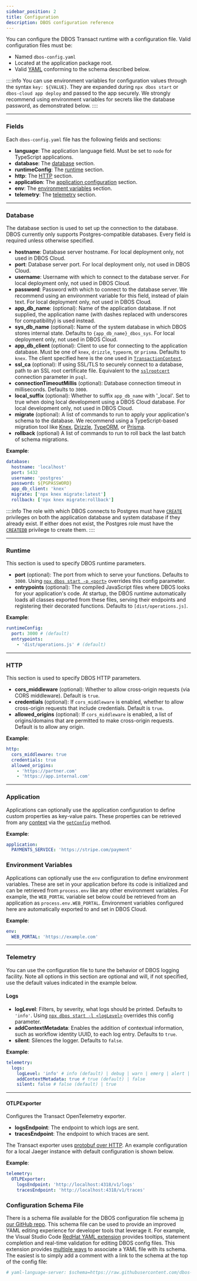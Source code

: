 ```yaml
---
sidebar_position: 2
title: Configuration
description: DBOS configuration reference
---
```


You can configure the DBOS Transact runtime with a configuration file.
Valid configuration files must be:
- Named `dbos-config.yaml`
- Located at the application package root.
- Valid [YAML](https://yaml.org/) conforming to the schema described below.

::::info
You can use environment variables for configuration values through the syntax `key: ${VALUE}`. They are expanded during `npx dbos start` or `dbos-cloud app deploy` and passed to the app securely. We strongly recommend using environment variables for secrets like the database password, as demonstrated below. 
::::

---

### Fields

Each `dbos-config.yaml` file has the following fields and sections:

- **language**: The application language field. Must be set to `node` for TypeScript applications.
- **database**: The [database](#database) section.
- **runtimeConfig**: The [runtime](#runtime) section.
- **http**: The [HTTP](#http) section.
- **application**: The [application configuration](#application) section.
- **env**: The [environment variables](#environment-variables) section.
- **telemetry**: The [telemetry](#telemetry) section.

---

### Database

The database section is used to set up the connection to the database.
DBOS currently only supports Postgres-compatible databases.
Every field is required unless otherwise specified.

- **hostname**: Database server hostname. For local deployment only, not used in DBOS Cloud.
- **port**: Database server port. For local deployment only, not used in DBOS Cloud.
- **username**: Username with which to connect to the database server. For local deployment only, not used in DBOS Cloud.
- **password**: Password with which to connect to the database server.  We recommend using an environment variable for this field, instead of plain text. For local deployment only, not used in DBOS Cloud.
- **app_db_name**: (optional): Name of the application database. If not supplied, the application name (with dashes replaced with underscores for compatibility) is used instead.
- **sys_db_name** (optional): Name of the system database in which DBOS stores internal state. Defaults to `{app_db_name}_dbos_sys`.  For local deployment only, not used in DBOS Cloud.
- **app_db_client** (optional): Client to use for connecting to the application database. Must be one of `knex`, `drizzle`, `typeorm`, or `prisma`.  Defaults to `knex`.  The client specified here is the one used in [`TransactionContext`](../reference/contexts#transactioncontextt).
- **ssl_ca** (optional): If using SSL/TLS to securely connect to a database, path to an SSL root certificate file.  Equivalent to the [`sslrootcert`](https://www.postgresql.org/docs/current/libpq-ssl.html) connection parameter in `psql`.
- **connectionTimeoutMillis** (optional): Database connection timeout in milliseconds. Defaults to `3000`.
- **local_suffix** (optional): Whether to suffix `app_db_name` with '_local'. Set to true when doing local development using a DBOS Cloud database. For local development only, not used in DBOS Cloud.
- **migrate** (optional): A list of commands to run to apply your application's schema to the database. We recommend using a TypeScript-based migration tool like [Knex](../tutorials/using-knex.md#schema-management), [Drizzle](../tutorials/using-drizzle.md#schema-management), [TypeORM](../tutorials/using-typeorm.md#schema-management), or [Prisma](../tutorials/using-prisma.md#schema-management).
- **rollback** (optional) A list of commands to run to roll back the last batch of schema migrations.

**Example**:

```yaml
database:
  hostname: 'localhost'
  port: 5432
  username: 'postgres'
  password: ${PGPASSWORD}
  app_db_client: 'knex'
  migrate: ['npx knex migrate:latest']
  rollback: ['npx knex migrate:rollback']
```

::::info
The role with which DBOS connects to Postgres must have [`CREATE`](https://www.postgresql.org/docs/current/ddl-priv.html#DDL-PRIV-CREATE) privileges on both the application database and system database if they already exist.
If either does not exist, the Postgres role must have the [`CREATEDB`](https://www.postgresql.org/docs/current/sql-createdatabase.html) privilege to create them.
::::

---

### Runtime

This section is used to specify DBOS runtime parameters.

- **port** (optional): The port from which to serve your functions. Defaults to `3000`. Using [`npx dbos start -p <port>`](./cli#npx-dbos-start) overrides this config parameter.
- **entrypoints** (optional): The compiled JavaScript files where DBOS looks for your application's code. At startup, the DBOS runtime automatically loads all classes exported from these files, serving their endpoints and registering their decorated functions. Defaults to `[dist/operations.js]`.

**Example**:

```yaml
runtimeConfig:
  port: 3000 # (default)
  entrypoints:
    - 'dist/operations.js' # (default)
```
---

### HTTP

This section is used to specify DBOS HTTP parameters.

- **cors_middleware** (optional): Whether to allow cross-origin requests (via CORS middleware).  Default is `true`.
- **credentials** (optional): If `cors_middleware` is enabled, whether to allow cross-origin requests that include credentials.  Default is `true`.
- **allowed_origins** (optional): If `cors_middleware` is enabled, a list of origins/domains that are permitted to make cross-origin requests.  Default is to allow any origin.

**Example**:

```yaml
http:
  cors_middleware: true
  credentials: true
  allowed_origins:
    - 'https://partner.com'
    - 'https://app.internal.com'
```
---

### Application

Applications can optionally use the application configuration to define custom properties as key-value pairs.
These properties can be retrieved from any [context](./contexts) via the [`getConfig`](../reference/contexts#ctxtgetconfig) method.

**Example**:
```yaml
application:
  PAYMENTS_SERVICE: 'https://stripe.com/payment'
```

### Environment Variables

Applications can optionally use the `env` configuration to define environment variables.
These are set in your application before its code is initialized and can be retrieved from `process.env` like any other environment variables.
For example, the `WEB_PORTAL` variable set below could be retrieved from an application as `process.env.WEB_PORTAL`.
Environment variables configured here are automatically exported to and set in DBOS Cloud.

**Example**:
```yaml
env:
  WEB_PORTAL: 'https://example.com'
```

---

### Telemetry

You can use the configuration file to tune the behavior of DBOS logging facility.
Note all options in this section are optional and will, if not specified, use the default values indicated in the example below.

#### Logs
- **logLevel**: Filters, by severity, what logs should be printed. Defaults to `'info'`. Using [`npx dbos start -l <logLevel>`](./cli#npx-dbos-start) overrides this config parameter.
- **addContextMetadata**: Enables the addition of contextual information, such as workflow identity UUID, to each log entry. Defaults to `true`.
- **silent**: Silences the logger. Defaults to `false`.

**Example**:

```yaml
telemetry:
  logs:
    logLevel: 'info' # info (default) | debug | warn | emerg | alert | crit | error
    addContextMetadata: true # true (default) | false
    silent: false # false (default) | true
```

---

#### OTLPExporter
Configures the Transact OpenTelemetry exporter.
- **logsEndpoint**: The endpoint to which logs are sent.
- **tracesEndpoint**: The endpoint to which traces are sent.

The Transact exporter uses [protobuf over HTTP](https://www.npmjs.com/package/@opentelemetry/exporter-trace-otlp-proto). An example configuration for a local Jaeger instance with default configuration is shown below.

**Example**:

```yaml
telemetry:
  OTLPExporter:
    logsEndpoint: 'http://localhost:4318/v1/logs'
    tracesEndpoint: 'http://localhost:4318/v1/traces'
```

### Configuration Schema File

There is a schema file available for the DBOS configuration file schema [in our GitHub repo](https://raw.githubusercontent.com/dbos-inc/dbos-ts/main/dbos-config.schema.json).
This schema file can be used to provide an improved YAML editing experience for developer tools that leverage it.
For example, the Visual Studio Code [RedHat YAML extension](https://marketplace.visualstudio.com/items?itemName=redhat.vscode-yaml) provides tooltips, statement completion and real-time validation for editing DBOS config files.
This extension provides [multiple ways](https://github.com/redhat-developer/vscode-yaml#associating-schemas) to associate a YAML file with its schema.
The easiest is to simply add a comment with a link to the schema at the top of the config file:

```yaml
# yaml-language-server: $schema=https://raw.githubusercontent.com/dbos-inc/dbos-ts/main/dbos-config.schema.json
```
